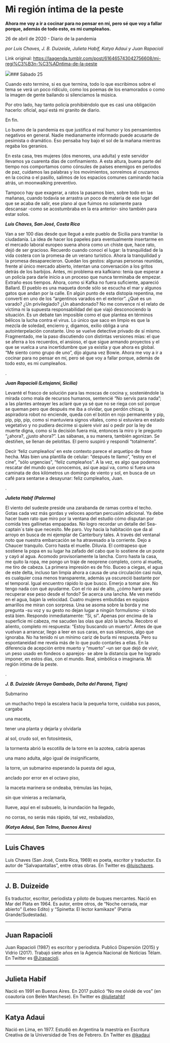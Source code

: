 # Mi región íntima de la peste

**Ahora me voy a ir a cocinar para no pensar en mí, pero sé que voy a fallar porque, además de todo esto, es mi cumpleaños.**

26 de abril de 2020 - Diario de la pandemia

_por Luis Chaves, J. B. Duizeide, Julieta Habif, Katya Adaui y Juan Rapacioli_

Link original: https://laagenda.tumblr.com/post/616465743042756608/mi-regi%C3%B3n-%C3%ADntima-de-la-peste

![](https://64.media.tumblr.com/26b90d2b11a17de0178a90c64421571a/c5ee873b9db06b79-4a/s500x750/b9c35435bd099df5240c8865453a3c58aab4939d.jpg)### Sábado 25



Cuando esto termine, si es que termina, todo lo que escribimos sobre el tema se verá un poco ridículo, como los poemas de los enamorados o como la imagen de gente bailando si silenciamos la música.

Por otro lado, hay tanto policía prohibiéndolo que es casi una obligación hacerlo: oficial, aquí está mi granito de diario.

 En fin.

Lo bueno de la pandemia es que justifica el mal humor y los pensamientos negativos en general. Nadie medianamente informado puede acusarte de pesimista o dramático. Eso pensaba hoy bajo el sol de la mañana mientras regaba los geranios.

 En esta casa, tres mujeres (dos menores, una adulta) y este servidor llevamos ya cuarenta días de confinamiento. A esta altura, buena parte del tiempo nos comportamos como cónsules de países enemigos en periodos de paz, cuidamos las palabras y los movimientos, sonreímos al cruzarnos en la cocina o el pasillo, salimos de los espacios comunes caminando hacia atrás, un moonwalking preventivo.

Tampoco hay que exagerar, a ratos la pasamos bien, sobre todo en las mañanas, cuando todavía se arrastra un poco de materia de ese lugar del que se acaba de salir, ese plano al que fuimos no solamente para descansar -como se acostumbraba en la era anterior-  sino también para estar solos.

***Luis Chaves, San José, Costa Rica***



Van a ser 100 días desde que llegué a este pueblo de Sicilia para tramitar la ciudadanía. La idea de hacer los papeles para eventualmente insertarme en el mercado laboral europeo suena ahora como un chiste que, hace rato, dejó de ser gracioso. Recuerdo cuando conocí el lugar: la tranquilidad de la vida costera con la promesa de un verano turístico. Ahora la tranquilidad y la promesa desaparecieron. Quedan los gestos: algunas personas reunidas, frente al único mercado abierto, intentan una conversación a los gritos detrás de los barbijos. Antes, mi problema era kafkiano: tenía que esperar a un policía para darle inicio a un proceso que nunca terminaba de empezar. Extraño esos tiempos. Ahora, como si Kafka no fuera suficiente, apareció Ballard. El pueblo es una maqueta donde sólo se escucha el mar y algunos gatos que andan por la calle. En algún punto de esta distopía repentina, me convertí en uno de los “argentinos varados en el exterior”. ¿Qué es un varado? ¿Un privilegiado? ¿Un abandonado? No me convence ni el relato de víctima ni la supuesta responsabilidad del que viajó desconociendo la situación. Es un debate tan imposible como el que plantea en términos bélicos la lucha contra el virus. Lo único que saco en limpio es que la mezcla de soledad, encierro y, digamos, exilio obliga a una autointerpelación constante. Uno se vuelve detective privado de sí mismo. Fragmentado, me la paso discutiendo con distintas versiones mías: el que se aferra a los recuerdos, el ansioso, el que sigue armando proyectos y el que se vuelca a una incertidumbre que ya existía y que ahora es global. “Me siento como grupo de uno”, dijo alguna vez Bowie. Ahora me voy a ir a cocinar para no pensar en mí, pero sé que voy a fallar porque, además de todo esto, es mi cumpleaños. 

.

***Juan Rapacioli (Letojanni, Sicilia)*** 






Levanté el frasco de solución para las moscas de cocina y, sosteniéndole la mirada como mala de recursos humanos, sentencié “No servís para nada”; a las plantes anteayer les aclaré que ya sé que no se riega con sol porque se queman pero que después me iba a olvidar, que perdón chicas; la aspiradora robot no enciende, queda con el botón en rojo permanente y pip, pip, pip, pip, como si mantuviera signos vitales, como si estuviera en estado vegetativo y no pudiera decirme si quiere vivir así o pedir por la ley de muerte digna, como si la decisión fuera mía, entonces la miro y le pregunto “¿ahora?, ¿justo ahora?”. Las sábanas, a su manera, también agonizan. Se destiñen, se llenan de pelotitas. El perro suspiró y respondí “totalmente”.

Decir ‘feliz cumpleaños’ en este contexto parece el arquetipo de frase hecha. Más bien una plantilla de celular: “después te llamo”, “estoy en el cine”, “sólo urgencias”, “feliz cumpleaños”. A la vez, es algo que podemos rescatar del mundo que conocemos, así que aquí va, como si fuera una caminata de dos kilómetros un domingo de viento y sol, en busca de un café para sentarse a desayunar: feliz cumpleaños, Juan.

.

***Julieta Habif (Palermo)*** 






El viento del sudeste preside una zarabanda de ramas contra el techo.  Gotas cada vez más gordas y veloces aportan percusión adicional. Ya debe hacer buen rato que miro por la ventana del estudio cómo disputan por comida tres gallinetas empapadas. No logro recordar un detalle del Sea-captain´s tale que necesito. Me paro. Voy hacia la habitación que da al arroyo en busca de mi ejemplar de Canterbury tales. A través del ventanal noto que nuestra embarcación se ha atravesado a la corriente. Dejo a Chaucer tranquilo. Corro hasta el muelle. Diluvia. El contrapeso que sostiene la popa en su lugar ha zafado del cabo que lo sostiene de un poste y cayó al agua. Acomodo provisoriamente la lancha. Corro hasta la casa, me quito la ropa, me pongo un traje de neoprene completo, corro al muelle, me tiro de cabeza. La primera impresión es de frío. Buceo a ciegas, el agua de este delta, incluso tan limpia ahora a causa de una circulación casi nula, es cualquier cosa menos transparente, además ya oscureció bastante por el temporal. Igual encuentro rápido lo que busco. Emerjo a tomar aire. No tengo nada con qué ayudarme. Con el río así de alto, ¿cómo haré para recuperar ese peso desde el fondo? Se acerca una lancha. Me ven metido en el agua, bajan la velocidad. Cuatro mujeres embutidas en equipos amarillos me miran con sorpresa. Una se asoma sobre la borda y me pregunta -su voz y su gesto no dejan lugar a ningún formulismo- si todo está bien. Respondo inmediatamente: “Sí, sí”. Apenas por encima de la superficie mi cabeza, me sacuden las olas que alzó la lancha. Recobro el aliento, completo mi respuesta: “Estoy buscando un muerto”. Antes de que vuelvan a arrancar, llego a leer en sus caras, en sus silencios, algo que ignoraba. No ha tenido ni un mínimo cariz de burla mi respuesta. Pero su espontaneidad me revela más de lo que pudo contarles a ellas. En la diferencia de acepción entre muerto y “muerto” –un ser que dejó de vivir, un peso usado en fondeos o aparejos- se abre la distancia que he logrado imponer, en estos días, con el mundo. Real, simbólica o imaginaria. Mi región íntima de la peste.



.

***J. B. Duizeide (Arroyo Gambado, Delta del Paraná, Tigre)*** 

Submarino

un muchacho trepó la escalera hacia la pequeña torre, cuidaba sus pasos, cargaba 

una maceta,

tener una planta y dejarla y olvidarla

al sol, crudo sol, en fotosíntesis,

la tormenta abrió la escotilla de la torre en la azotea, cabría apenas

una mano adulta, algo igual de insignificante,

la torre, un submarino esperando la puesta del agua,

anclado por error en el octavo piso,

la maceta marinera se ondeaba, trémulas las hojas,

sin que vinieras a reclamarla,

llueve, aquí en el subsuelo, la inundación ha llegado,

no corras, no serás más rápido, tal vez, resbaladizo, 

***(Katya Adaui, San Telmo, Buenos Aires)***

  




---

Luis Chaves
-----------

 Luis Chaves (San José, Costa Rica, 1969) es poeta, escritor y traductor. Es autor de “Salvapantallas”, entre otras obras. En Twitter es  [@luischaves](https://twitter.com/luischaves?ref_src=twsrc%5Egoogle%7Ctwcamp%5Eserp%7Ctwgr%5Eauthor). 



---

J. B. Duizeide
--------------

 Es traductor, escritor, periodista y piloto de buques mercantes. Nació en Mar del Plata en 1964. Es autor, entre otros, de “Noche cerrada, mar abierto” (Leteo Edito) y “Spinetta: El lector kamikaze” (Patria Grande/Sudestada).






---

 Juan Rapacioli
---------------

 Juan Rapacioli (1987) es escritor y periodista. Publicó Dispersión (2015) y Vidrio (2017). Trabajó siete años en la Agencia Nacional de Noticias Télam. En Twitter es [@Jrapacioli](https://twitter.com/JRapacioli). 



---

Julieta Habif
-------------

 Nació en 1991 en Buenos Aires. En 2017 publicó “No me olvidé de vos” (en coautoría con Belén Marchese). En Twitter es [@julietahbf](https://twitter.com/julietahbf) 



---

 Katya Adaui
------------

 Nació en Lima, en 1977. Estudió en Argentina la maestría en Escritura Creativa de la Universidad de Tres de Febrero. En Twitter es  [@kadaui](https://twitter.com/kadaui?ref_src=twsrc%5Egoogle%7Ctwcamp%5Eserp%7Ctwgr%5Eauthor%22) 

